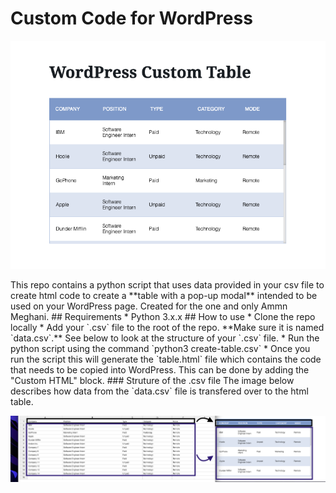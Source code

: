 # Custom Code for WordPress
<p align="center">
  <img src="https://raw.githubusercontent.com/AtaGowani/custom-wp-table/main/.github/table.png">
</p>
This repo contains a python script that uses data provided in your csv file to create html code to create a **table with a pop-up modal** intended to be used on your WordPress page. Created for the one and only Ammn Meghani.
## Requirements
* Python 3.x.x
## How to use
* Clone the repo locally
* Add your `.csv` file to the root of the repo. **Make sure it is named `data.csv`.** See below to look at the structure of your `.csv` file.
* Run the python script using the command `python3 create-table.csv`
* Once you run the script this will generate the `table.html` file which contains the code that needs to be copied into WordPress. This can be done by adding the "Custom HTML" block.
### Struture of the .csv file
The image below describes how data from the `data.csv` file is transfered over to the html table.
<p align="center">
  <img src="https://raw.githubusercontent.com/AtaGowani/custom-wp-table/main/.github/data_conversion.png">
</p>